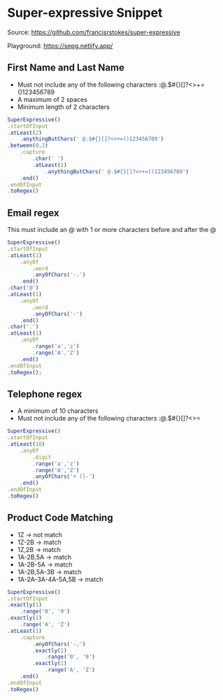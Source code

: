 # Super-expressive Snippet

Source: https://github.com/francisrstokes/super-expressive

Playground: https://sepg.netlify.app/

## First Name and Last Name
* Must not include any of the following characters :@.$#{}[]?<>+=()123456789
* A maximum of 2 spaces
* Minimum length of 2 characters

```typescript
SuperExpressive()
.startOfInput
.atLeast(2)
    .anythingButChars(' @.$#{}[]?<>+=()123456789')
.between(0,2)
    .capture
        .char(' ')
        .atLeast(1)
            .anythingButChars(' @.$#{}[]?<>+=()123456789')
    .end()
.endOfInput
.toRegex()
```

## Email regex

This must include an @ with 1 or more characters before and after the @

```typescript
SuperExpressive()
.startOfInput
.atLeast(1)
    .anyOf
        .word
        .anyOfChars('-.')
    .end()
.char('@')
.atLeast(1)
    .anyOf
        .word
        .anyOfChars('-')
    .end()
.char('.')
.atLeast(1)
    .anyOf
        .range('a','z')
        .range('A','Z')
    .end()
.endOfInput
.toRegex();
```

## Telephone regex

* A minimum of 10 characters
* Must not include any of the following characters :@.$#{}[]?<>=

```typescript
SuperExpressive()
.startOfInput
.atLeast(10)
    .anyOf
        .digit
        .range('a','z')
        .range('A','Z')
        .anyOfChars('+ ()-')
    .end()
.endOfInput
.toRegex()
```

## Product Code Matching
* 1Z -> not match
* 1Z-2B -> match
* 1Z,2B -> match
* 1A-2B,5A -> match
* 1A-2B-5A -> match
* 1A-2B,5A-3B -> match
* 1A-2A-3A-4A-5A,5B -> match

```typescript
SuperExpressive()
.startOfInput
.exactly(1)
    .range('0', '9')
.exactly(1)
    .range('A', 'Z')
.atLeast(1)
    .capture
        .anyOfChars('-,')
        .exactly(1)
            .range('0', '9')
        .exactly(1)
            .range('A', 'Z')
    .end()
.endOfInput
.toRegex()

```



